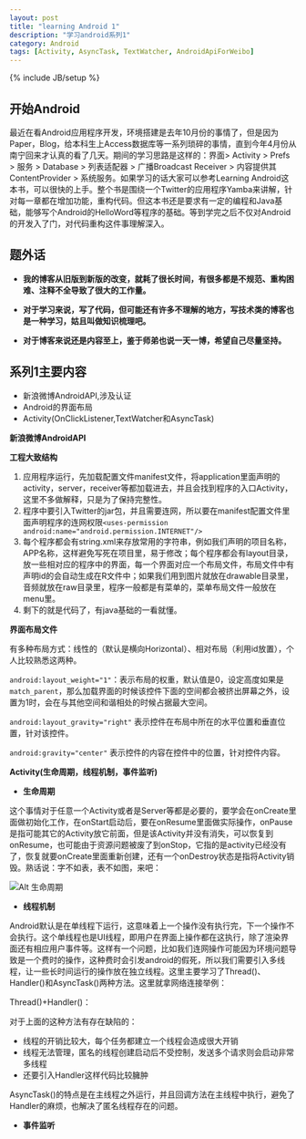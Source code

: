 ```yaml
---
layout: post
title: "learning Android 1"
description: "学习android系列1"
category: Android
tags: [Activity, AsyncTask, TextWatcher, AndroidApiForWeibo]
---
```

{% include JB/setup %}

## 开始Android

最近在看Android应用程序开发，环境搭建是去年10月份的事情了，但是因为Paper，Blog，给本科生上Access数据库等一系列琐碎的事情，直到今年4月份从南宁回来才认真的看了几天。期间的学习思路是这样的：界面> Activity > Prefs > 服务 > Database > 列表适配器 > 广播Broadcast Receiver > 内容提供其ContentProvider > 系统服务。如果学习的话大家可以参考Learning Android这本书，可以很快的上手。整个书是围绕一个Twitter的应用程序Yamba来讲解，针对每一章都在增加功能，重构代码。但这本书还是要求有一定的编程和Java基础，能够写个Android的HelloWord等程序的基础。等到学完之后不仅对Android的开发入了门，对代码重构这件事理解深入。

## 题外话

- **我的博客从旧版到新版的改变，就耗了很长时间，有很多都是不规范、重构困难、注释不全导致了很大的工作量。** 

- **对于学习来说，写了代码，但可能还有许多不理解的地方，写技术类的博客也是一种学习，姑且叫做知识梳理吧。**

- **对于博客来说还是内容至上，鉴于师弟也说一天一博，希望自己尽量坚持。**

## 系列1主要内容

- 新浪微博AndroidAPI,涉及认证
- Android的界面布局
- Activity(OnClickListener,TextWatcher和AsyncTask)

**新浪微博AndroidAPI**


**工程大致结构**

1. 应用程序运行，先加载配置文件manifest文件，将application里面声明的activity，server，receiver等都加载进去，并且会找到程序的入口Activity，这里不多做解释，只是为了保持完整性。 
2. 程序中要引入Twitter的jar包，并且需要连网，所以要在manifest配置文件里面声明程序的连网权限`<uses-permission android:name="android.permission.INTERNET"/>`
3. 每个程序都会有string.xml来存放常用的字符串，例如我们声明的项目名称，APP名称，这样避免写死在项目里，易于修改；每个程序都会有layout目录，放一些相对应的程序中的界面，每一个界面对应一个布局文件，布局文件中有声明id的会自动生成在R文件中；如果我们用到图片就放在drawable目录里，音频就放在raw目录里，程序一般都是有菜单的，菜单布局文件一般放在menu里。
4. 剩下的就是代码了，有java基础的一看就懂。

**界面布局文件**

有多种布局方式：线性的（默认是横向Horizontal）、相对布局（利用id放置），个人比较熟悉这两种。

`android:layout_weight="1"`：表示布局的权重，默认值是0，设定高度如果是`match_parent`，那么加载界面的时候该控件下面的空间都会被挤出屏幕之外，设置为1时，会在与其他空间和谐相处的时候占据最大空间。

`android:layout_gravity="right"` 表示控件在布局中所在的水平位置和垂直位置，针对该控件。

`android:gravity="center"` 表示控件的内容在控件中的位置，针对控件内容。


**Activity(生命周期，线程机制，事件监听)**

- **生命周期**

这个事情对于任意一个Activity或者是Server等都是必要的，要学会在onCreate里面做初始化工作，在onStart启动后，要在onResume里面做实际操作，onPause是指可能其它的Activity放它前面，但是该Activity并没有消失，可以恢复到onResume，也可能由于资源问题被废了到onStop，它指的是activity已经没有了，恢复就要onCreate里面重新创建，还有一个onDestroy状态是指将Activity销毁。熟话说：字不如表，表不如图，来吧：

![Alt 生命周期](http://hi.csdn.net/attachment/201007/28/0_12803210018q71.gif)

- **线程机制**

Android默认是在单线程下运行，这意味着上一个操作没有执行完，下一个操作不会执行。这个单线程也是UI线程，即用户在界面上操作都在这执行，除了渲染界面还有相应用户事件等。这样有一个问题，比如我们连网操作可能因为环境问题导致是一个费时的操作，这种费时会引发android的假死，所以我们需要引入多线程，让一些长时间运行的操作放在独立线程。这里主要学习了Thread()、Handler()和AsyncTask()两种方法。这里就拿网络连接举例：

Thread()+Handler()：

对于上面的这种方法有存在缺陷的：

+ 线程的开销比较大，每个任务都建立一个线程会造成很大开销
+ 线程无法管理，匿名的线程创建启动后不受控制，发送多个请求则会启动非常多线程
+ 还要引入Handler这样代码比较臃肿

AsyncTask()的特点是在主线程之外运行，并且回调方法在主线程中执行，避免了Handler的麻烦，也解决了匿名线程存在的问题。

- **事件监听**